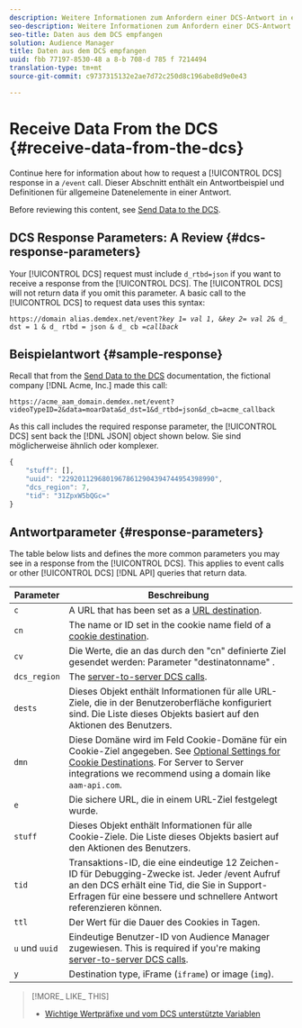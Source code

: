 ```yaml
---
description: Weitere Informationen zum Anfordern einer DCS-Antwort in einem /event. Dieser Abschnitt enthält ein Antwortbeispiel und Definitionen für allgemeine Datenelemente in einer Antwort.
seo-description: Weitere Informationen zum Anfordern einer DCS-Antwort in einem /event. Dieser Abschnitt enthält ein Antwortbeispiel und Definitionen für allgemeine Datenelemente in einer Antwort.
seo-title: Daten aus dem DCS empfangen
solution: Audience Manager
title: Daten aus dem DCS empfangen
uuid: fbb 77197-8530-48 a 8-b 708-d 785 f 7214494
translation-type: tm+mt
source-git-commit: c9737315132e2ae7d72c250d8c196abe8d9e0e43

---
```



# Receive Data From the DCS {#receive-data-from-the-dcs}

Continue here for information about how to request a [!UICONTROL DCS] response in a `/event` call. Dieser Abschnitt enthält ein Antwortbeispiel und Definitionen für allgemeine Datenelemente in einer Antwort.

Before reviewing this content, see [Send Data to the DCS](../../../api/dcs-intro/dcs-event-calls/dcs-url-send.md).

## DCS Response Parameters: A Review {#dcs-response-parameters}

Your [!UICONTROL DCS] request must include `d_rtbd=json` if you want to receive a response from the [!UICONTROL DCS]. The [!UICONTROL DCS] will not return data if you omit this parameter. A basic call to the [!UICONTROL DCS] to request data uses this syntax:

<pre><code>https://domain alias.demdex.net/event<i></i>?<i>key 1</i>= <i>val 1</i>, &amp;<i>key 2</i>= <i>val 2</i>&amp; d_ dst = 1 &amp; d_ rtbd = json &amp; d_ cb =<i>callback</i></code>
</pre>

## Beispielantwort {#sample-response}

Recall that from the [Send Data to the DCS](../../../api/dcs-intro/dcs-event-calls/dcs-url-send.md) documentation, the fictional company [!DNL Acme, Inc.] made this call:

`https://acme_aam_domain.demdex.net/event?videoTypeID=2&data=moarData&d_dst=1&d_rtbd=json&d_cb=acme_callback`

As this call includes the required response parameter, the [!UICONTROL DCS] sent back the [!DNL JSON] object shown below. Sie sind möglicherweise ähnlich oder komplexer.

```js
{
    "stuff": [],
    "uuid": "22920112968019678612904394744954398990",
    "dcs_region": 7,
    "tid": "31ZpxW5bQGc="
}
```

## Antwortparameter {#response-parameters}

The table below lists and defines the more common parameters you may see in a response from the [!UICONTROL DCS]. This applies to event calls or other [!UICONTROL DCS] [!DNL API] queries that return data.

| Parameter | Beschreibung |
|--- |--- |
| `c` | A URL that has been set as a [URL destination](../../../features/destinations/manage-destinations.md#configure-url-destination). |
| `cn` | The name or ID set in the cookie name field of a [cookie destination](../../../features/destinations/manage-destinations.md#create-cookie-destination). |
| `cv` | Die Werte, die an das durch den "cn" definierte Ziel gesendet werden: Parameter "destinatonname" . |
| `dcs_region` | The [server-to-server DCS calls](../../../api/dcs-intro/dcs-api-reference/dcs-regions.md). |
| `dests` | Dieses Objekt enthält Informationen für alle URL-Ziele, die in der Benutzeroberfläche konfiguriert sind. Die Liste dieses Objekts basiert auf den Aktionen des Benutzers. |
| `dmn` | Diese Domäne wird im Feld Cookie-Domäne für ein Cookie-Ziel angegeben. See [Optional Settings for Cookie Destinations](../../../features/destinations/manage-destinations.md#optional-settings-cookies).  For  Server to Server integrations we recommend using a domain like `aam-api.com`. |
| `e` | Die sichere URL, die in einem URL-Ziel festgelegt wurde. |
| `stuff` | Dieses Objekt enthält Informationen für alle Cookie-Ziele. Die Liste dieses Objekts basiert auf den Aktionen des Benutzers. |
| `tid` | Transaktions-ID, die eine eindeutige 12 Zeichen-ID für Debugging-Zwecke ist. Jeder /event Aufruf an den DCS erhält eine Tid, die Sie in Support-Erfragen für eine bessere und schnellere Antwort referenzieren können. |
| `ttl` | Der Wert für die Dauer des Cookies in Tagen. |
| `u` und `uuid` | Eindeutige Benutzer-ID von Audience Manager zugewiesen. This is required if you're making [server-to-server DCS calls](../../../api/dcs-intro/dcs-s2s/dcs-s2s-calls.md). |
| `y` | Destination type,  iFrame (`iframe`) or image (`img`). |

>[!MORE_ LIKE_ THIS]
>
>* [Wichtige Wertpräfixe und vom DCS unterstützte Variablen](../../../api/dcs-intro/dcs-api-reference/dcs-keys.md)

